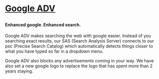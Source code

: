 <h1><p><a href="https://saicorporation.github.io/Google-Adv/">Google ADV</a></p> </h1>
<h4>Enhanced google. Enhanced search.</h4>
<p>Google ADV makes searching the web with google easier. Instead of you searching exact results, our SAS (Search Analysis Server) connects to our psc (Precise Search Catalog) which automatically detects things closer to what you have typed so far in a dropdown menu.</p>
<p>Google ADV also blocks any advertisements coming in your way. We have also set a new google logo to replace the logo that has spent more than 2 years staying.</p>
